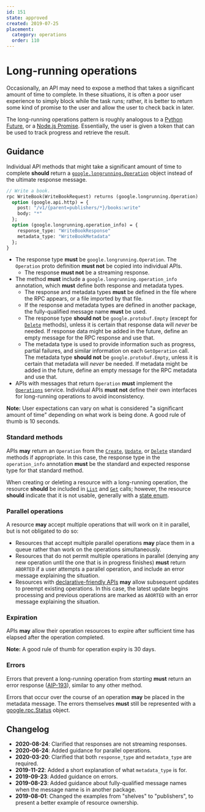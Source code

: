 ```yaml
---
id: 151
state: approved
created: 2019-07-25
placement:
  category: operations
  order: 110
---
```


# Long-running operations

Occasionally, an API may need to expose a method that takes a significant
amount of time to complete. In these situations, it is often a poor user
experience to simply block while the task runs; rather, it is better to return
some kind of promise to the user and allow the user to check back in later.

The long-running operations pattern is roughly analogous to a [Python
Future][], or a [Node.js Promise][]. Essentially, the user is given a token
that can be used to track progress and retrieve the result.

## Guidance

Individual API methods that might take a significant amount of time to complete
**should** return a [`google.longrunning.Operation`][lro] object instead of the
ultimate response message.

```proto
// Write a book.
rpc WriteBook(WriteBookRequest) returns (google.longrunning.Operation) {
  option (google.api.http) = {
    post: "/v1/{parent=publishers/*}/books:write"
    body: "*"
  };
  option (google.longrunning.operation_info) = {
    response_type: "WriteBookResponse"
    metadata_type: "WriteBookMetadata"
  };
}
```

- The response type **must** be `google.longrunning.Operation`. The `Operation`
  proto definition **must not** be copied into individual APIs.
  - The response **must not** be a streaming response.
- The method **must** include a `google.longrunning.operation_info` annotation,
  which **must** define both response and metadata types.
  - The response and metadata types **must** be defined in the file where the
    RPC appears, or a file imported by that file.
  - If the response and metadata types are defined in another package, the
    fully-qualified message name **must** be used.
  - The response type **should not** be `google.protobuf.Empty` (except for
    [`Delete`][aip-135] methods), unless it is certain that response data will
    _never_ be needed. If response data might be added in the future, define an
    empty message for the RPC response and use that.
  - The metadata type is used to provide information such as progress, partial
    failures, and similar information on each `GetOperation` call. The metadata
    type **should not** be `google.protobuf.Empty`, unless it is certain that
    metadata will _never_ be needed. If metadata might be added in the future,
    define an empty message for the RPC metadata and use that.
- APIs with messages that return `Operation` **must** implement the
  [`Operations`][lro] service. Individual APIs **must not** define their own
  interfaces for long-running operations to avoid inconsistency.

**Note:** User expectations can vary on what is considered "a significant
amount of time" depending on what work is being done. A good rule of thumb is
10 seconds.

### Standard methods

APIs **may** return an `Operation` from the [`Create`][aip-133],
[`Update`][aip-134], or [`Delete`][aip-135] standard methods if appropriate. In
this case, the response type in the `operation_info` annotation **must** be the
standard and expected response type for that standard method.

When creating or deleting a resource with a long-running operation, the
resource **should** be included in [`List`][aip-132] and [`Get`][aip-131]
calls; however, the resource **should** indicate that it is not usable,
generally with a [state enum][aip-216].

### Parallel operations

A resource **may** accept multiple operations that will work on it in parallel,
but is not obligated to do so:

- Resources that accept multiple parallel operations **may** place them in a
  queue rather than work on the operations simultaneously.
- Resources that do not permit multiple operations in parallel (denying any
  new operation until the one that is in progress finishes) **must** return
  `ABORTED` if a user attempts a parallel operation, and include an error
  message explaining the situation.
- Resources with [declarative-friendly APIs][aip-128] **may** allow subsequent
  updates to preempt existing operations. In this case, the latest update
  begins processing and previous operations are marked as `ABORTED` with an
  error message explaining the situation.

### Expiration

APIs **may** allow their operation resources to expire after sufficient time
has elapsed after the operation completed.

**Note:** A good rule of thumb for operation expiry is 30 days.

### Errors

Errors that prevent a long-running operation from _starting_ **must** return an
error response ([AIP-193][]), similar to any other method.

Errors that occur over the course of an operation **may** be placed in the
metadata message. The errors themselves **must** still be represented with a
[google.rpc.Status][] object.

<!-- prettier-ignore-start -->
[aip-128]: ./0128.md
[aip-131]: ./0131.md
[aip-132]: ./0132.md
[aip-133]: ./0133.md
[aip-134]: ./0134.md
[aip-135]: ./0135.md
[aip-193]: ./0193.md
[aip-216]: ./0216.md
[google.rpc.Status]: https://github.com/googleapis/api-common-protos/blob/master/google/rpc/status.proto
[lro]: https://github.com/googleapis/api-common-protos/blob/master/google/longrunning/operations.proto
[node.js promise]: https://developer.mozilla.org/en-US/docs/Web/JavaScript/Guide/Using_promises
[python future]: https://docs.python.org/3/library/concurrent.futures.html#concurrent.futures.Future
<!-- prettier-ignore-end -->

## Changelog

- **2020-08-24**: Clarified that responses are not streaming responses.
- **2020-06-24**: Added guidance for parallel operations.
- **2020-03-20**: Clarified that both `response_type` and `metadata_type` are
  required.
- **2019-11-22**: Added a short explanation of what `metadata_type` is for.
- **2019-09-23**: Added guidance on errors.
- **2019-08-23**: Added guidance about fully-qualified message names when the
  message name is in another package.
- **2019-08-01**: Changed the examples from "shelves" to "publishers", to
  present a better example of resource ownership.
